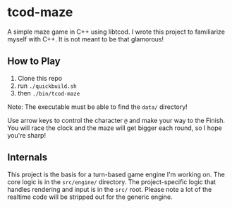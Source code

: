 # tcod-maze

A simple maze game in C++ using libtcod.
I wrote this project to familiarize myself with C++.
It is not meant to be that glamorous!

## How to Play

1. Clone this repo
2. run `./quickbuild.sh`
3. then `./bin/tcod-maze`

Note: The executable must be able to find the `data/` directory!

Use arrow keys to control the character `@`
and make your way to the Finish. You will race the clock and the
maze will get bigger each round, so I hope you're sharp!

## Internals

This project is the basis for a turn-based game engine
I'm working on. The core logic is in the `src/engine/`
directory. The project-specific logic that handles
rendering and input is in the `src/` root. Please note
a lot of the realtime code will be stripped out for the
generic engine.
